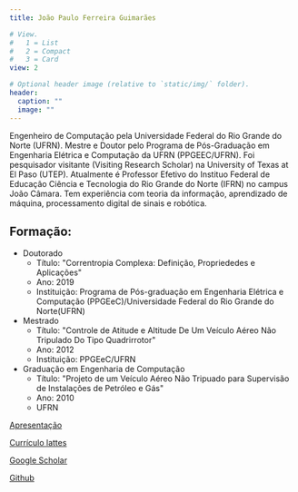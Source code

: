 ```yaml
---
title: João Paulo Ferreira Guimarães

# View.
#   1 = List
#   2 = Compact
#   3 = Card
view: 2

# Optional header image (relative to `static/img/` folder).
header:
  caption: ""
  image: ""
---
```


Engenheiro de Computação pela Universidade Federal do Rio Grande do Norte (UFRN). Mestre e Doutor pelo Programa de Pós-Graduação em Engenharia Elétrica e Computação da UFRN (PPGEEC/UFRN). Foi pesquisador visitante (Visiting Research Scholar) na University of Texas at El Paso (UTEP). 
Atualmente é Professor Efetivo do Instituo Federal de Educação Ciência e Tecnologia do Rio Grande do Norte (IFRN) no campus João Câmara. Tem experiência com teoria da informação, aprendizado de máquina, processamento digital de sinais e robótica.



## Formação:
  - Doutorado 
    - Título: "Correntropia Complexa: Definição, Propriededes e Aplicações"
    - Ano: 2019
    - Instituição: Programa de Pós-graduação em Engenharia Elétrica e Computação (PPGEeC)/Universidade Federal do Rio Grande do Norte(UFRN)
  - Mestrado
    - Título: "Controle de Atitude e Altitude De Um Veículo Aéreo Não Tripulado Do Tipo Quadrirrotor"
    - Ano: 2012
    - Instituição: PPGEeC/UFRN
  - Graduação em Engenharia de Computação
    - Título: "Projeto de um Veículo Aéreo Não Tripuado para Supervisão de Instalações de Petróleo e Gás"
    - Ano: 2010
    - UFRN

[Apresentação](https://jp-guimaraes.github.io/eu/)

[Currículo lattes](htp://lattes.cnpq.br/8309552415999065)

[Google Scholar](https://scholar.google.com.br/citations?user=88VbY0wAAAAJ&hl=pt-BR&oi=sra)

[Github](http://github.com/jp-guimaraes)



